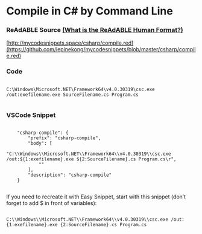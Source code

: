 
# Compile in C# by Command Line


### ReAdABLE Source [(What is the ReAdABLE Human Format?)](http://readablehumanformat.com)

[http://mycodesnippets.space/csharp/compile.red](https://github.com/lepinekong/mycodesnippets/blob/master/csharp/compile.red)


### Code



```

C:\Windows\Microsoft.NET\Framework64\v4.0.30319\csc.exe /out:exefilename.exe SourceFilename.cs Program.cs
        
```



### VSCode Snippet



```

    "csharp-compile": {
        "prefix": "csharp-compile",
        "body": [
            "C:\\Windows\\Microsoft.NET\\Framework64\\v4.0.30319\\csc.exe /out:${1:exefilename}.exe ${2:SourceFilename}.cs Program.cs\r",
            ""
        ],
        "description": "csharp-compile"
    }
        
```


If you need to recreate it with Easy Snippet, start with this snippet (don’t forget to add $ in front of variables):


```

C:\\Windows\\Microsoft.NET\\Framework64\\v4.0.30319\\csc.exe /out:{1:exefilename}.exe {2:SourceFilename}.cs Program.cs   
        
```


